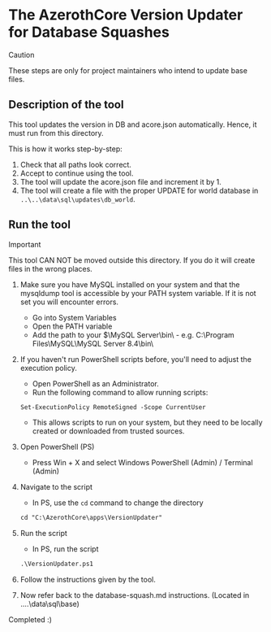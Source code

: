 # The AzerothCore Version Updater for Database Squashes

> [!CAUTION]
> These steps are only for project maintainers who intend to update base files.

## Description of the tool

This tool updates the version in DB and acore.json automatically. Hence, it must run from this directory.

This is how it works step-by-step:

1. Check that all paths look correct.
2. Accept to continue using the tool.
3. The tool will update the acore.json file and increment it by 1.
4. The tool will create a file with the proper UPDATE for world database in `..\..\data\sql\updates\db_world`.

## Run the tool

> [!IMPORTANT]
> This tool CAN NOT be moved outside this directory. If you do it will create files in the wrong places.

1. Make sure you have MySQL installed on your system and that the mysqldump tool is accessible by your PATH system variable. If it is not set you will encounter errors.

    - Go into System Variables
    - Open the PATH variable
    - Add the path to your $\MySQL Server\bin\ - e.g. C:\Program Files\MySQL\MySQL Server 8.4\bin\

2. If you haven't run PowerShell scripts before, you'll need to adjust the execution policy.

    - Open PowerShell as an Administrator.
    - Run the following command to allow running scripts:
    ```ps
    Set-ExecutionPolicy RemoteSigned -Scope CurrentUser
    ```
    - This allows scripts to run on your system, but they need to be locally created or downloaded from trusted sources.

3. Open PowerShell (PS)

    - Press Win + X and select Windows PowerShell (Admin) / Terminal (Admin)

4. Navigate to the script

    - In PS, use the `cd` command to change the directory
    ```ps
    cd "C:\AzerothCore\apps\VersionUpdater"
    ```

5. Run the script

    - In PS, run the script
    ```ps
    .\VersionUpdater.ps1
    ```

6. Follow the instructions given by the tool.

7. Now refer back to the database-squash.md instructions. (Located in ..\..\data\sql\base\)

Completed :)
